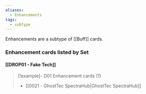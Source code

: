 ```yaml
---
aliases:
  - Enhancements
tags:
  - subtype
---
```

Enhancements are a subtype of [[Buff]] cards.



### Enhancement cards listed by Set

#### [[DROP01 - Fake Tech]]  

> [!example]- D01 Enhancement cards (1)
>  - [[0021 - GhostTec SpectraHub|GhostTec SpectraHub]]


